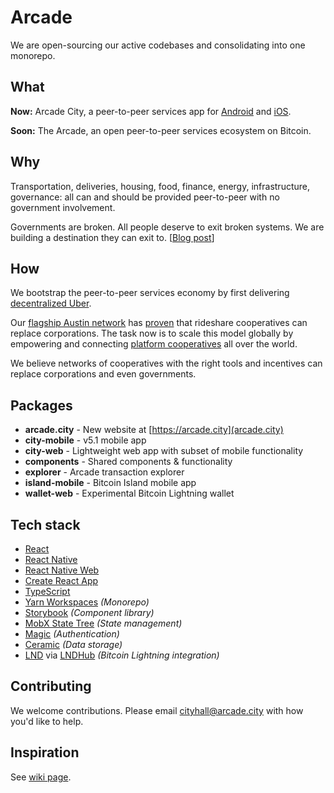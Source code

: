 # Arcade

We are open-sourcing our active codebases and consolidating into one monorepo.

## What

**Now:** Arcade City, a peer-to-peer services app for [Android](https://play.google.com/store/apps/details?id=arcade.city.mobile) and [iOS](https://apps.apple.com/us/app/arcade-city/id1082799882).

**Soon:** The Arcade, an open peer-to-peer services ecosystem on Bitcoin.

## Why

Transportation, deliveries, housing, food, finance, energy, infrastructure, governance: all can and should be provided peer-to-peer with no government involvement.

Governments are broken. All people deserve to exit broken systems. We are building a destination they can exit to. [[Blog post](https://arcade.city/blog/antidote)]

## How

We bootstrap the peer-to-peer services economy by first delivering [decentralized Uber](https://twitter.com/ArcadeCityHall/status/1388669130413334528).

Our [flagship Austin network](https://arcade.city/files/ArcadeCity_FinalReport.pdf) has [proven](https://twitter.com/ArcadeCityHall/status/1351630501946253312) that rideshare cooperatives can replace corporations. The task now is to scale this model globally by empowering and connecting [platform cooperatives](https://wiki.p2pfoundation.net/Platform_Cooperativism) all over the world.

We believe networks of cooperatives with the right tools and incentives can replace corporations and even governments.

## Packages

- **arcade.city** - New website at [https://arcade.city](arcade.city)
- **city-mobile** - v5.1 mobile app
- **city-web** - Lightweight web app with subset of mobile functionality
- **components** - Shared components & functionality
- **explorer** - Arcade transaction explorer
- **island-mobile** - Bitcoin Island mobile app
- **wallet-web** - Experimental Bitcoin Lightning wallet

## Tech stack

- [React](https://github.com/facebook/react)
- [React Native](https://github.com/facebook/react-native)
- [React Native Web](https://github.com/necolas/react-native-web)
- [Create React App](https://github.com/facebook/create-react-app)
- [TypeScript](https://github.com/Microsoft/TypeScript)
- [Yarn Workspaces](https://yarnpkg.com/lang/en/docs/workspaces/) _(Monorepo)_
- [Storybook](https://storybook.js.org/) _(Component library)_
- [MobX State Tree](https://github.com/mobxjs/mobx-state-tree) _(State management)_
- [Magic](https://magic.link/) _(Authentication)_
- [Ceramic](https://ceramic.network/) _(Data storage)_
- [LND](https://github.com/lightningnetwork/lnd) via [LNDHub](https://github.com/BlueWallet/LndHub) _(Bitcoin Lightning integration)_

## Contributing

We welcome contributions. Please email cityhall@arcade.city with how you'd like to help.

## Inspiration

See [wiki page](https://github.com/ArcadeCity/arcade/wiki/Inspiration).
